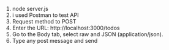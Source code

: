 1. node server.js
2. i used Postman to test API
3. Request method to POST
4. Enter the URL: http://localhost:3000/todos
5. Go to the Body tab, select raw and JSON (application/json).
6. Type any post message and send 
